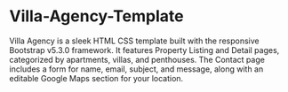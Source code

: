# Villa-Agency-Template
Villa Agency is a sleek HTML CSS template built with the responsive Bootstrap v5.3.0 framework. It features Property Listing and Detail pages, categorized by apartments, villas, and penthouses. The Contact page includes a form for name, email, subject, and message, along with an editable Google Maps section for your location.

